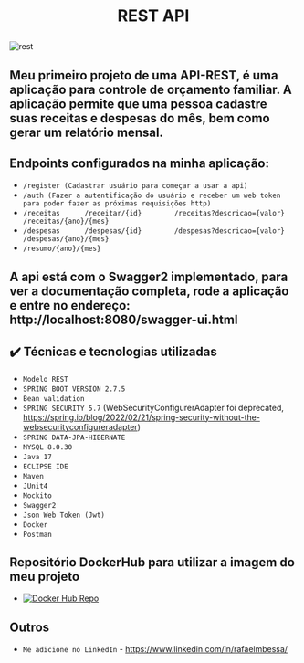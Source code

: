 
<h1 align="center">
  <p align="center">REST API</p>
</h1

![rest](https://user-images.githubusercontent.com/104053775/198865741-d76b7df2-613c-4fbb-9d0e-63d4deff540a.jpg)

## Meu primeiro projeto de uma API-REST, é uma aplicação para controle de **orçamento familiar.** A aplicação permite que uma pessoa cadastre suas receitas e despesas do mês, bem como gerar um relatório mensal.
  
## Endpoints configurados na minha aplicação:

- ``/register (Cadastrar usuário para começar a usar a api)``
- ``/auth (Fazer a autentificação do usuário e receber um web token para poder fazer as próximas requisições http)``
- ``/receitas      /receitar/{id}        /receitas?descricao={valor}       /receitas/{ano}/{mes}``
- ``/despesas      /despesas/{id}        /despesas?descricao={valor}       /despesas/{ano}/{mes}  ``
- ``/resumo/{ano}/{mes}``

## A api está com o Swagger2 implementado, para ver a **documentação completa**, rode a aplicação e entre no endereço: http://localhost:8080/swagger-ui.html
  
 ## ✔️ Técnicas e tecnologias utilizadas 

- ``Modelo REST``
- ``SPRING BOOT VERSION 2.7.5``
- ``Bean validation``  
- ``SPRING SECURITY 5.7`` (WebSecurityConfigurerAdapter foi deprecated, https://spring.io/blog/2022/02/21/spring-security-without-the-websecurityconfigureradapter)
- ``SPRING DATA-JPA-HIBERNATE``  
- ``MYSQL 8.0.30``    
- ``Java 17``
- ``ECLIPSE IDE``
- ``Maven``
- ``JUnit4``
- ``Mockito``
- ``Swagger2``
- ``Json Web Token (Jwt)``
- ``Docker``  
- ``Postman``
 
## Repositório DockerHub para utilizar a imagem do meu projeto
  - [![Docker Hub Repo](https://img.shields.io/docker/pulls/rafaelmbessa/rafaelbessaapi.svg)](https://hub.docker.com/repository/docker/rafaelmbessa/rafaelbessaapi)
  
## Outros

- ``Me adicione no LinkedIn`` - https://www.linkedin.com/in/rafaelmbessa/
